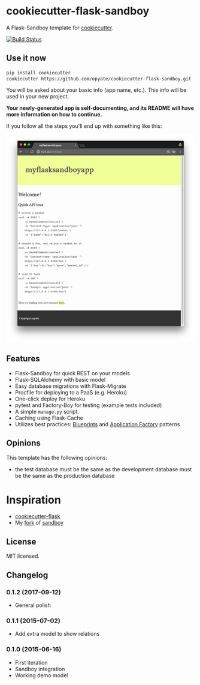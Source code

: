# cookiecutter-flask-sandboy

A Flask-Sandboy template for [cookiecutter](https://github.com/audreyr/cookiecutter).

[![Build Status](https://travis-ci.org/opyate/cookiecutter-flask-sandboy.svg)](https://travis-ci.org/opyate/cookiecutter-flask-sandboy)

## Use it now

    pip install cookiecutter
    cookiecutter https://github.com/opyate/cookiecutter-flask-sandboy.git
    
You will be asked about your basic info (app name, etc.). This info will be used in your new project.

**Your newly-generated app is self-documenting, and its README will have more information on how to continue.**

If you follow all the steps you'll end up with something like this:

![new app](screenshot.png)

## Features

- Flask-Sandboy for quick REST on your models
- Flask-SQLAlchemy with basic model
- Easy database migrations with Flask-Migrate
- Procfile for deploying to a PaaS (e.g. Heroku)
- One-click deploy for Heroku
- pytest and Factory-Boy for testing (example tests included)
- A simple ```manage.py``` script.
- Caching using Flask-Cache
- Utilizes best practices: [Blueprints](http://flask.pocoo.org/docs/blueprints/) and [Application Factory](http://flask.pocoo.org/docs/patterns/appfactories/) patterns

## Opinions

This template has the following opinions:

- the test database must be the same as the development database must be the same as the production database

# Inspiration

- [cookiecutter-flask](https://github.com/sloria/cookiecutter-flask)
- My [fork](https://github.com/opyate/flask_sandboy) of [sandboy](https://github.com/jeffknupp/flask_sandboy)


## License

MIT licensed.

## Changelog

### 0.1.2 (2017-09-12)

- General polish

### 0.1.1 (2015-07-02)

- Add extra model to show relations

### 0.1.0 (2015-06-16)

- First iteration
- Sandboy integration
- Working demo model


